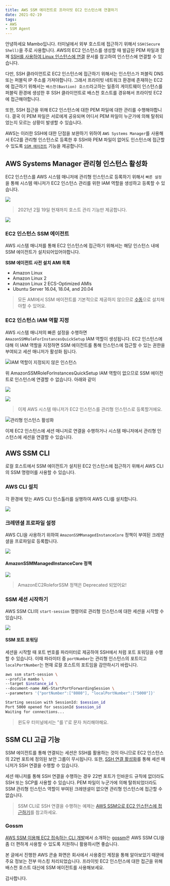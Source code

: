 ```yaml
---
title: AWS SSM 에이전트로 프라이빗 EC2 인스턴스에 연결하기
date: 2021-02-19
tags:
- AWS
- SSM Agent
---
```


안녕하세요 Mambo입니다. 터미널에서 외부 호스트에 접근하기 위해서 `SSH(Secure Shell)`을 주로 사용합니다. AWS의 EC2 인스턴스를 생성할 때 발급된 PEM 파일과 함께 [SSH를 사용하여 Linux 인스턴스에 연결](https://docs.aws.amazon.com/ko_kr/AWSEC2/latest/UserGuide/AccessingInstancesLinux.html) 문서를 참고하여 인스턴스에 연결할 수 있습니다.

다만, SSH 클라이언트로 EC2 인스턴스에 접근하기 위해서는 인스턴스가 퍼블릭 DNS 또는 퍼블릭 IP 주소를 가져야합니다. 그래서 프라이빗 네트워크 환경에 존재하는 EC2에 접근하기 위해서는 `배스천(Bastion) 호스트`라고하는 일종의 게이트웨이 인스턴스를 퍼블릭 환경에 생성한 후 SSH 클라이언트로 배스천 호스트를 경유해서 프라이빗 EC2에 접근해야합니다.

또한, SSH 접근을 위해 EC2 인스턴스에 대한 PEM 파일에 대한 관리를 수행해야합니다. 결국 이 PEM 파일은 서로에게 공유되며 어디서 PEM 파일이 누군가에 의해 탈취되었는지 모르는 상황이 발생할 수 있습니다. 

AWS는 이러한 SSH에 대한 단점을 보완하기 위하여 `AWS Systems Manager`를 사용해서 EC2를 관리형 인스턴스로 등록한 후 SSH와 PEM 파일이 없어도 인스턴스에 접근할 수 있도록 [`SSM 에이전트`](https://docs.aws.amazon.com/ko_kr/systems-manager/latest/userguide/sysman-install-ssm-agent.html) 기능을 제공합니다. 

## AWS Systems Manager 관리형 인스턴스 활성화
EC2 인스턴스를 AWS 시스템 매니저에 관리형 인스턴스로 등록하기 위해서 `빠른 설정`을 통해 시스템 매니저가 EC2 인스턴스 관리를 위한 IAM 역할을 생성하고 등록할 수 있습니다.

![](/images/posts/aws-ssm-quick-setup.png)

> 2021년 2월 19일 현재까지 호스트 관리 기능만 제공합니다.

![](/images/posts/aws-ssm-systems-manager-managed-instances.png)

### EC2 인스턴스 SSM 에이전트
AWS 시스템 매니저를 통해 EC2 인스턴스에 접근하기 위해서는 해당 인스턴스 내에 SSM 에이전트가 설치되어있어야합니다. 

**SSM 에이전트 사전 설치 AMI 목록**
- Amazon Linux
- Amazon Linux 2
- Amazon Linux 2 ECS-Optimized AMIs
- Ubuntu Server 16.04, 18.04, and 20.04

> 모든 AMI에서 SSM 에이전트를 기본적으로 제공하지 않으므로 [수동](https://docs.aws.amazon.com/ko_kr/systems-manager/latest/userguide/sysman-manual-agent-install.html)으로 설치해야할 수 있어요.

### EC2 인스턴스 IAM 역할 지정
AWS 시스템 매니저의 빠른 설정을 수행하면 `AmazonSSMRoleForInstancesQuickSetup` IAM 역할이 생성됩니다. EC2 인스턴스에 대해 이 IAM 역할을 지정하면 SSM 에이전트를 통해 인스턴스에 접근할 수 있는 권한을 부여되고 세션 매니저가 활성화 됩니다.

![IAM 역할이 지정되지 않은 인스턴스](/images/posts/aws-ssm-connect-instance-console-failed.png)

위 AmazonSSMRoleForInstancesQuickSetup IAM 역할이 없으므로 SSM 에이전트로 인스턴스에 연결할 수 없습니다. 아래와 같이 

![](/images/posts/aws-ssm-instance-modify-iam-role.png)

![](/images/posts/aws-ssm-set-iam-role.png)

> 이제 AWS 시스템 매니저가 EC2 인스턴스를 관리형 인스턴스로 등록할거에요.

![관리형 인스턴스 활성화](/images/posts/aws-ssm-connect-instance-console.png)

이제 EC2 인스턴스에 세션 매니저로 연결을 수행하거나 시스템 매니저에서 관리형 인스턴스에 세션을 연결할 수 있습니다.

## AWS SSM CLI
로컬 호스트에서 SSM 에이전트가 설치된 EC2 인스턴스에 접근하기 위해서 AWS CLI의 SSM 명령어를 사용할 수 있습니다.

### AWS CLI 설치
각 환경에 맞는 AWS CLI 인스톨러를 실행하여 AWS CLI를 설치합니다.

![](/images/posts/aws-ssm-install-aws-cli-2-for-windows.png)

### 크레덴셜 프로파일 설정
AWS CLI을 사용하기 위하여 `AmazonSSMManagedInstanceCore` 정책이 부여된 크레덴셜을 프로파일로 등록합니다.

![](/images/posts/aws-ssm-configure-aws-cli-profile.png)

#### AmazonSSMManagedInstanceCore 정책

![](/images/posts/aws-ssm-iam-role-AmazonSSMRoleForInstancesQuickSetup.png)

> AmazonEC2RoleforSSM 정책은 Deprecated 되었어요!

### SSM 세션 시작하기
AWS SSM CLI의 `start-session` 명령어로 관리형 인스턴스에 대한 세션을 시작할 수 있습니다.

![](/images/posts/aws-ssm-cli-start-session.png)

#### SSM 포트 포워딩
세션을 시작할 때 포트 번호를 파라미터로 제공하여 SSH에서 처럼 포트 포워딩을 수행할 수 있습니다. 이때 파라미터 중 `portNumber`는 관리형 인스턴스의 포트이고 `localPortNumber`는 현재 로컬 호스트의 포트임을 감안하시기 바랍니다.

```sh
aws ssm start-session \
--profile mambo \ 
--target $instance_id \
--document-name AWS-StartPortForwardingSession \
--parameters '{"portNumber":["8080"], "localPortNumber":["5000"]}'

Starting session with SessionId: $session_id
Port 5000 opened for sessionId $session_id
Waiting for connections...
```

> 윈도우 터미널에서는 "를 \\"로 문자 처리해야해요.

## SSM CLI 고급 기능
SSM 에이전트를 통해 연결되는 세션은 SSH를 활용하는 것이 아니므로 EC2 인스턴스의 22번 포트에 정의된 보안 그룹이 무시됩니다. 또한, [SSH 연결 활성화](https://docs.aws.amazon.com/ko_kr/systems-manager/latest/userguide/session-manager-getting-started-enable-ssh-connections.html)를 통해 세션 매니저가 SSH 연결을 수행할 수 있습니다. 

세션 매니저를 통해 SSH 연결을 수행하는 경우 22번 포트가 인바운드 규칙에 없더라도 SSH 또는 SCP를 사용할 수 있습니다. PEM 파일이 누군가에 의해 탈취되었더라도 SSM 관리형 인스턴스 역할이 부여된 크레덴셜이 없으면 관리형 인스턴스에 접근할 수 없습니다.

> SSM CLI로 SSH 연결을 수행하는 예제는 [AWS SSM으로 EC2 인스턴스에 접근하기](https://musma.github.io/2019/11/29/about-aws-ssm.html)를 참고하세요.

### Gossm
[AWS SSM 이용해 EC2 접속하는 CLI 개발](https://medium.com/@gjbae1212/aws-ssm-%EC%9D%B4%EC%9A%A9%ED%95%B4-ec2-%EC%A0%91%EC%86%8D%ED%95%98%EB%8A%94-cli-%EA%B0%9C%EB%B0%9C-62c2f7357fb8)에서 소개하는 [gossm](https://github.com/gjbae1212/gossm)은 AWS SSM CLI을 좀 더 편하게 사용할 수 있도록 지원하니 활용하시면 좋습니다.

본 글에서 진행한 AWS 콘솔 화면은 회사에서 사용중인 계정을 통해 알아보았기 때문에 주요 정보는 전부 마스킹 처리되었습니다. 프라이빗 EC2 인스턴스에 대한 접근을 위해 배스천 호스트 대신에 SSM 에이전트를 사용해보세요.

감사합니다.